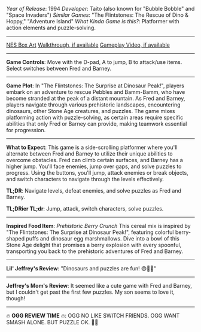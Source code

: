*Year of Release*: 1994
*Developer*: Taito (also known for "Bubble Bobble" and "Space Invaders")
*Similar Games*: "The Flintstones: The Rescue of Dino & Hoppy," "Adventure Island"
*What Kinda Game is this?*: Platformer with action elements and puzzle-solving.

---
[NES Box Art](https://www.google.com/search?tbm=isch&q=NES+Box+Art+Flintstones+2+The+Surprise+at+Dinosaur+Peak) 
[Walkthrough, if available](https://www.google.com/search?q=Walkthrough+NES+Flintstones+2+The+Surprise+at+Dinosaur+Peak)
[Gameplay Video, if available](https://www.youtube.com/results?search_query=gameplay+NES+Flintstones+2+The+Surprise+at+Dinosaur+Peak) 

- - -
**Game Controls**:
Move with the D-pad, A to jump, B to attack/use items. Select switches between Fred and Barney.

- - -
**Game Plot**: 
In "The Flintstones: The Surprise at Dinosaur Peak!", players embark on an adventure to rescue Pebbles and Bamm-Bamm, who have become stranded at the peak of a distant mountain. As Fred and Barney, players navigate through various prehistoric landscapes, encountering dinosaurs, other Stone Age creatures, and puzzles. The game mixes platforming action with puzzle-solving, as certain areas require specific abilities that only Fred or Barney can provide, making teamwork essential for progression.

- - -
**What to Expect**: 
This game is a side-scrolling platformer where you'll alternate between Fred and Barney to utilize their unique abilities to overcome obstacles. Fred can climb certain surfaces, and Barney has a higher jump. You'll face enemies, jump over gaps, and solve puzzles to progress. Using the buttons, you'll jump, attack enemies or break objects, and switch characters to navigate through the levels effectively.

**TL;DR**:
Navigate levels, defeat enemies, and solve puzzles as Fred and Barney.

**TL;DRier TL;dr**: 
Jump, attack, switch characters, solve puzzles.

---
**Inspired Food Item**: *Prehistoric Berry Crunch* 
This cereal mix is inspired by "The Flintstones: The Surprise at Dinosaur Peak!", featuring colorful berry-shaped puffs and dinosaur egg marshmallows. Dive into a bowl of this Stone Age delight that promises a berry explosion with every spoonful, transporting you back to the prehistoric adventures of Fred and Barney.

---
**Lil' Jeffrey's Review**: "Dinosaurs and puzzles are fun! 😄🦖🧩"

---
**Jeffrey's Mom's Review**: It seemed like a cute game with Fred and Barney, but I couldn't get past the first few puzzles. My son seems to love it, though!

---
🔥 **OGG REVIEW TIME** 🔥: OGG NO LIKE SWITCH FRIENDS. OGG WANT SMASH ALONE. BUT PUZZLE OK. 🤔🔨